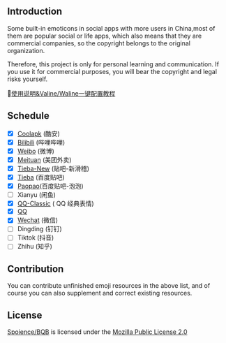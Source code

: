 ## Introduction

Some built-in emoticons in social apps with more users in China,most of them are popular social or life apps, which also means that they are commercial companies, so the copyright belongs to the original organization.

Therefore, this project is only for personal learning and communication. If you use it for commercial purposes, you will bear the copyright and legal risks yourself.

🎈[使用说明&Valine/Waline一键配置教程](https://spoience.com/articles/apps-emoji.html)

## Schedule

- [x] [Coolapk](https://github.com/Spoience/BQB/blob/master/Coolapk/Coolapk.md) (酷安)
- [x] [Bilibili](https://github.com/Spoience/BQB/blob/master/Bilibili/Bilibili.md) (哔哩哔哩)
- [x] [Weibo](https://github.com/Spoience/BQB/blob/master/Weibo/Weibo.md) (微博)
- [x] [Meituan](https://github.com/Spoience/BQB/blob/master/Meituan/Meituan.md) (美团外卖)
- [x] [Tieba-New](https://github.com/Spoience/BQB/blob/master/Tieba-New/Tieba-New.md) (贴吧-新滑稽)
- [x] [Tieba](https://github.com/Spoience/BQB/blob/master/Tieba/Tieba.md) (百度贴吧)
- [x] [Paopao](https://github.com/Spoience/BQB/blob/master/Paopao/Paopao.md)(百度贴吧-泡泡)
- [ ] Xianyu (闲鱼)
- [x] [QQ-Classic](https://github.com/Spoience/BQB/blob/master/QQ-Classic/QQ-Classic.md) ( QQ 经典表情)
- [x] [QQ](https://github.com/Spoience/BQB/blob/master/QQ/QQ.md)
- [x] [Wechat](https://github.com/Spoience/BQB/blob/master/Wechat/Wechat.md) (微信)
- [ ] Dingding (钉钉)
- [ ] Tiktok (抖音)
- [ ] Zhihu (知乎)

## Contribution

You can contribute unfinished emoji resources in the above list, and of course you can also supplement and correct existing resources.

## License

[Spoience/BQB](https://github.com/Spoience/BQB) is licensed under the [Mozilla Public License 2.0](https://github.com/Spoience/BQB/blob/master/LICENSE)

